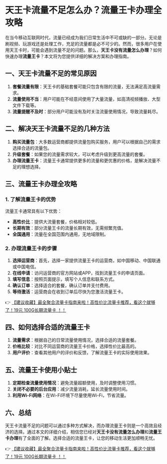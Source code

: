 # 天王卡流量不足怎么办？流量王卡办理全攻略

在当今移动互联网时代，流量已经成为我们日常生活中不可或缺的一部分。无论是刷视频、玩游戏还是处理工作，充足的流量都是必不可少的。然而，很多用户在使用天王卡时，可能会遇到流量不足的问题。那么，**天王卡没有流量怎么办理**？如何快速办理**流量王卡**？本文将为您提供详细的解决方案和办理指南。

## 一、天王卡流量不足的常见原因

1. **套餐流量有限**：天王卡的基础套餐可能只包含有限的流量，无法满足高流量需求。
2. **流量使用不当**：用户可能在不经意间使用了大量流量，如高清视频播放、大型文件下载等。
3. **流量提醒不及时**：部分用户可能没有及时关注流量使用情况，导致流量耗尽。

## 二、解决天王卡流量不足的几种方法

1. **购买流量包**：大多数运营商都提供流量包购买服务，用户可以根据自己的需求选择合适的流量包。
2. **升级套餐**：如果您的流量需求较大，可以考虑升级到更高流量的套餐。
3. **办理流量王卡**：流量王卡通常提供更多的流量和更优惠的价格，是解决流量不足的理想选择。

## 三、流量王卡办理全攻略

### 1. 了解流量王卡的优势

流量王卡通常具有以下优势：
- **高性价比**：提供大流量套餐，价格相对较低。
- **长期有效**：部分流量王卡的流量长期有效，无需频繁充值。
- **全国通用**：流量在全国范围内通用，无地域限制。

### 2. 办理流量王卡的步骤

1. **选择运营商**：首先，选择一家提供流量王卡的运营商，如中国移动、中国联通或中国电信。
2. **在线申请**：访问运营商的官方网站或APP，找到流量王卡的申请页面。
3. **填写信息**：按照页面提示，填写个人信息和联系方式。
4. **确认订单**：选择适合的套餐，确认订单并支付费用。
5. **等待激活**：运营商会在收到订单后尽快为您激活流量王卡。

👉 [【建议收藏】最全聚合流量卡指南来啦！高性价比流量卡推荐，看这个就够了！19元 100G长期流量卡 ！！](https://bit.ly/Liuliangka)

## 四、如何选择合适的流量王卡

1. **流量需求**：根据自己的日常流量使用情况，选择合适的流量套餐。
2. **价格比较**：对比不同运营商的流量王卡价格，选择性价比最高的。
3. **用户评价**：查看其他用户的评价和反馈，了解流量王卡的实际使用效果。

## 五、流量王卡使用小贴士

1. **定期检查流量使用情况**：避免流量超额使用，及时调整使用习惯。
2. **关闭不必要的后台应用**：减少流量消耗，延长流量使用时间。
3. **利用Wi-Fi网络**：在Wi-Fi环境下尽量使用Wi-Fi，节省流量。

## 六、总结

天王卡流量不足的问题可以通过多种方式解决，而办理流量王卡则是一个高效且经济的选择。通过本文的详细介绍，相信您已经对**天王卡没有流量怎么办理**和**流量王卡办理**有了全面的了解。选择合适的流量王卡，让您的移动生活更加顺畅无忧。

👉 [【建议收藏】最全聚合流量卡指南来啦！高性价比流量卡推荐，看这个就够了！19元 100G长期流量卡 ！！](https://bit.ly/Liuliangka)